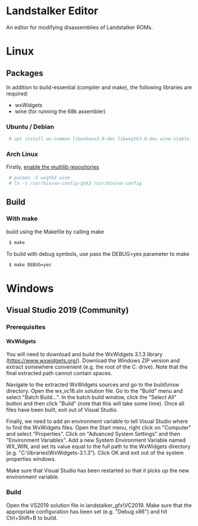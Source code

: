 # Landstalker Editor

An editor for modifying disassemblies of Landstalker ROMs.

# Linux

## Packages

In addition to build-essential (compiler and make), the following libraries are required:
- wxWidgets
- wine (for running the 68k assembler)

### Ubuntu / Debian

```sh
 # apt install wx-common libwxbase3.0-dev libwxgtk3.0-dev wine-stable
```

### Arch Linux

Firstly, [enable the multilib repositories](https://wiki.archlinux.org/index.php/Official_repositories#multilib)

```sh
 # pacman -S wxgtk3 wine
 # ln -s /usr/bin/wx-config-gtk3 /usr/bin/wx-config
```

## Build

### With make

 build using the Makefile by calling make

```sh
 $ make
```

To build with debug symbols, use pass the DEBUG=yes parameter to make

```sh
 $ make DEBUG=yes
```

# Windows

## Visual Studio 2019 (Community)

### Prerequisites

#### WxWidgets

You will need to download and build the WxWidgets 3.1.3 library (https://www.wxwidgets.org/). Download the Windows ZIP version and extract somewhere convenient (e.g. the root of the C: drive). Note that the final extracted path cannot contain spaces.

Navigate to the extracted WxWidgets sources and go to the build\msw directory. Open the wx_vc16.sln solution file. Go to the "Build" menu and select "Batch Build...". In the batch build window, click the "Select All" button and then click "Build" (note that this will take some time). Once all files have been built, exit out of Visual Studio.

Finally, we need to add an environment variable to tell Visual Studio where to find the WxWidgets files. Open the Start menu, right click on "Computer" and select "Properties". Click on "Advanced System Settings" and then "Environment Variables". Add a new System Environment Variable named WX_WIN, and set its value equal to the full path to the WxWidgets directory (e.g. "C:\libraries\WxWidgets-3.1.3"). Click OK and exit out of the system properties windows.

Make sure that Visual Studio has been restarted so that it picks up the new environment variable.

### Build

Open the VS2019 solution file in landstalker_gfx\VC2019. Make sure that the appropriate configuration has been set (e.g. "Debug x86") and hit Ctrl+Shift+B to build.
